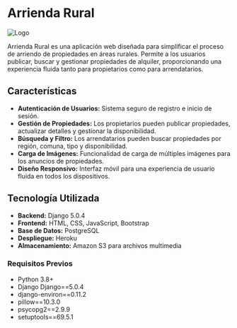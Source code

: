 # Arrienda Rural

![Logo](https://arrienda-rural-59d10799eb1f.herokuapp.com/static/media/index/logo_nav.png)

Arrienda Rural es una aplicación web diseñada para simplificar el proceso de arriendo de propiedades en áreas rurales. Permite a los usuarios publicar, buscar y gestionar propiedades de alquiler, proporcionando una experiencia fluida tanto para propietarios como para arrendatarios.

## Características

- **Autenticación de Usuarios:** Sistema seguro de registro e inicio de sesión.
- **Gestión de Propiedades:** Los propietarios pueden publicar propiedades, actualizar detalles y gestionar la disponibilidad.
- **Búsqueda y Filtro:** Los arrendatarios pueden buscar propiedades por región, comuna, tipo y disponibilidad.
- **Carga de Imágenes:** Funcionalidad de carga de múltiples imágenes para los anuncios de propiedades.
- **Diseño Responsivo:** Interfaz móvil para una experiencia de usuario fluida en todos los dispositivos.

## Tecnología Utilizada

- **Backend:** Django 5.0.4
- **Frontend:** HTML, CSS, JavaScript, Bootstrap
- **Base de Datos:** PostgreSQL
- **Despliegue:** Heroku
- **Almacenamiento:** Amazon S3 para archivos multimedia

### Requisitos Previos

- Python 3.8+
- Django Django==5.0.4
- django-environ==0.11.2
- pillow==10.3.0
- psycopg2==2.9.9
- setuptools==69.5.1



